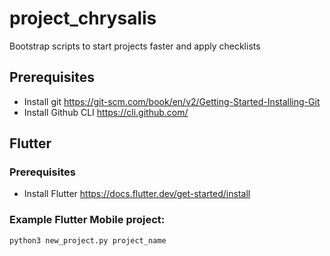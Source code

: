 # project_chrysalis
Bootstrap scripts to start projects faster and apply checklists

## Prerequisites
- Install git https://git-scm.com/book/en/v2/Getting-Started-Installing-Git
- Install Github CLI https://cli.github.com/

## Flutter
### Prerequisites
- Install Flutter https://docs.flutter.dev/get-started/install
### Example Flutter Mobile project:
```
python3 new_project.py project_name
```